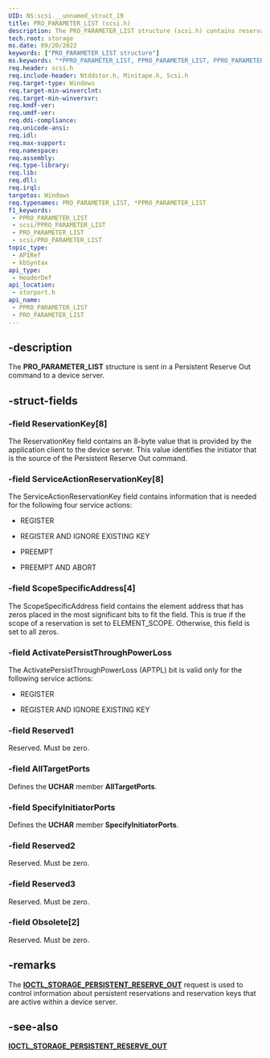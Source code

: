```yaml
---
UID: NS:scsi.__unnamed_struct_19
title: PRO_PARAMETER_LIST (scsi.h)
description: The PRO_PARAMETER_LIST structure (scsi.h) contains reservation information that is sent in a Persistent Reserve Out (PRO) command to a device server.
tech.root: storage
ms.date: 09/20/2022
keywords: ["PRO_PARAMETER_LIST structure"]
ms.keywords: "*PPRO_PARAMETER_LIST, PPRO_PARAMETER_LIST, PPRO_PARAMETER_LIST structure pointer [Storage Devices], PRO_PARAMETER_LIST, PRO_PARAMETER_LIST structure [Storage Devices], storage.pro_parameter_list, storport/PPRO_PARAMETER_LIST, storport/PRO_PARAMETER_LIST, structs-general_7481edb0-cc60-44b9-abcc-80bf0f79fbae.xml"
req.header: scsi.h
req.include-header: Ntddstor.h, Minitape.h, Scsi.h
req.target-type: Windows
req.target-min-winverclnt: 
req.target-min-winversvr: 
req.kmdf-ver: 
req.umdf-ver: 
req.ddi-compliance: 
req.unicode-ansi: 
req.idl: 
req.max-support: 
req.namespace: 
req.assembly: 
req.type-library: 
req.lib: 
req.dll: 
req.irql: 
targetos: Windows
req.typenames: PRO_PARAMETER_LIST, *PPRO_PARAMETER_LIST
f1_keywords:
 - PPRO_PARAMETER_LIST
 - scsi/PPRO_PARAMETER_LIST
 - PRO_PARAMETER_LIST
 - scsi/PRO_PARAMETER_LIST
topic_type:
 - APIRef
 - kbSyntax
api_type:
 - HeaderDef
api_location:
 - storport.h
api_name:
 - PPRO_PARAMETER_LIST
 - PRO_PARAMETER_LIST
---
```


## -description

The **PRO_PARAMETER_LIST** structure is sent in a Persistent Reserve Out command to a device server.

## -struct-fields

### -field ReservationKey[8]

The ReservationKey field contains an 8-byte value that is provided by the application client to the device server. This value identifies the initiator that is the source of the Persistent Reserve Out command.

### -field ServiceActionReservationKey[8]

The ServiceActionReservationKey field contains information that is needed for the following four service actions:

- REGISTER

- REGISTER AND IGNORE EXISTING KEY

- PREEMPT

- PREEMPT AND ABORT

### -field ScopeSpecificAddress[4]

The ScopeSpecificAddress field contains the element address that has zeros placed in the most significant bits to fit the field. This is true if the scope of a reservation is set to ELEMENT_SCOPE. Otherwise, this field is set to all zeros.

### -field ActivatePersistThroughPowerLoss

The ActivatePersistThroughPowerLoss (APTPL) bit is valid only for the following service actions:

- REGISTER

- REGISTER AND IGNORE EXISTING KEY

### -field Reserved1

Reserved. Must be zero.

### -field AllTargetPorts

Defines the **UCHAR** member **AllTargetPorts**.

### -field SpecifyInitiatorPorts

Defines the **UCHAR** member **SpecifyInitiatorPorts**.

### -field Reserved2

Reserved. Must be zero.

### -field Reserved3

Reserved. Must be zero.

### -field Obsolete[2]

Reserved. Must be zero.

## -remarks

The [**IOCTL_STORAGE_PERSISTENT_RESERVE_OUT**](../ntddstor/ni-ntddstor-ioctl_storage_persistent_reserve_out.md) request is used to control information about persistent reservations and reservation keys that are active within a device server.

## -see-also

[**IOCTL_STORAGE_PERSISTENT_RESERVE_OUT**](../ntddstor/ni-ntddstor-ioctl_storage_persistent_reserve_out.md)